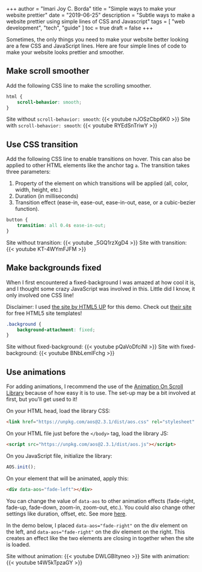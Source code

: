 +++
author = "Imari Joy C. Borda"
title = "Simple ways to make your website prettier"
date = "2019-06-25"
description = "Subtle ways to make a website prettier using simple lines of CSS and Javascript"
tags = [
    "web development",
    "tech",
    "guide"
]
toc = true
draft = false
+++

Sometimes, the only things you need to make your website better looking are a few CSS and JavaScript lines. Here are four simple lines of code to make your website looks prettier and smoother.

## Make scroll smoother

Add the following CSS line to make the scrolling smoother.

```css
html {
	scroll-behavior: smooth;
}
```

Site without `scroll-behavior: smooth`:
{{< youtube nJOSzCbp6K0 >}}
Site with `scroll-behavior: smooth`:
{{< youtube RYEdSnTriwY >}}

## Use CSS transition

Add the following CSS line to enable transitions on hover. This can also be applied to other HTML elements like the anchor tag `a`. The transition takes three parameters:

1. Property of the element on which transitions will be applied (all, color, width, height, etc.)
2. Duration (in milliseconds)
3. Transition effect (ease-in, ease-out, ease-in-out, ease, or a cubic-bezier function).

```css
button {
	transition: all 0.4s ease-in-out;
}
```

Site without transition:
{{< youtube _5GQ1rzXgD4 >}}
Site with transition:
{{< youtube KT-4WYmFJFM >}}

## Make backgrounds fixed

When I first encountered a fixed-background I was amazed at how cool it is, and I thought some crazy JavaScript was involved in this. Little did I know, it only involved one CSS line!

Disclaimer: I used [the site by HTML5 UP](https://html5up.net/alpha) for this demo. Check out [their site](https://html5up.net/) for free HTML5 site templates!

```css
.background {
	background-attachment: fixed;
}
```

Site without fixed-background:
{{< youtube pQaVoDfciNI >}}
Site with fixed-background:
{{< youtube BNbLemIFchg >}}

## Use animations

For adding animations, I recommend the use of the [Animation On Scroll Library](https://michalsnik.github.io/aos/) because of how easy it is to use. The set-up may be a bit involved at first, but you'll get used to it!

On your HTML head, load the library CSS:

```html
<link href="https://unpkg.com/aos@2.3.1/dist/aos.css" rel="stylesheet" />
```

On your HTML file just before the `</body>` tag, load the library JS:

```html
<script src="https://unpkg.com/aos@2.3.1/dist/aos.js"></script>
```

On you JavaScript file, initialize the library:

```js
AOS.init();
```

On your element that will be animated, apply this:

```html
<div data-aos="fade-left"></div>
```

You can change the value of `data-aos` to other animation effects (fade-right, fade-up, fade-down, zoom-in, zoom-out, etc.). You could also change other settings like duration, offset, etc. See more [here](https://michalsnik.github.io/aos/).

In the demo below, I placed `data-aos="fade-right"` on the div element on the left, and `data-aos="fade-right"` on the div element on the right. This creates an effect like the two elements are closing in together when the site is loaded.

Site without animation:
{{< youtube DWLGBItyneo >}}
Site with animation:
{{< youtube t4W5kTpzaGY >}}
